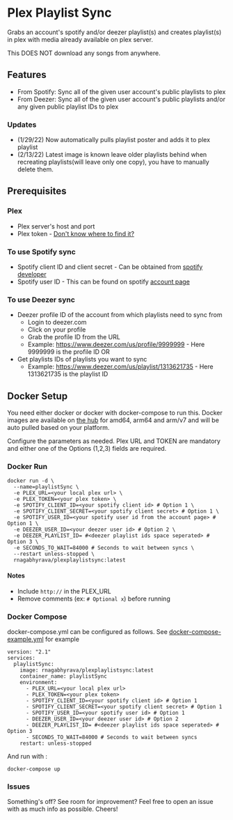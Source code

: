 # Plex Playlist Sync

Grabs an account's spotify and/or deezer playlist(s) and creates playlist(s) in plex with media already available on plex server.

This DOES NOT download any songs from anywhere.

## Features
* From Spotify: Sync all of the given user account's public playlists to plex
* From Deezer: Sync all of the given user account's public playlists and/or any given public playlist IDs to plex
### Updates 
* (1/29/22) Now automatically pulls playlist poster and adds it to plex playlist
* (2/13/22) Latest image is known leave older playlists behind when recreating playlists(will leave only one copy), you have to manually delete them.

## Prerequisites
### Plex
* Plex server's host and port
* Plex token - [Don't know where to find it?](https://support.plex.tv/articles/204059436-finding-an-authentication-token-x-plex-token/)

### To use Spotify sync
* Spotify client ID and client secret - Can be obtained from [spotify developer](https://developer.spotify.com/dashboard/login)
* Spotify user ID - This can be found on spotify [account page](https://www.spotify.com/us/account/overview/)

### To use Deezer sync
* Deezer profile ID of the account from which playlists need to sync from
  * Login to deezer.com
  * Click on your profile
  * Grab the profile ID from the URL
  *  Example: https://www.deezer.com/us/profile/9999999 - Here 9999999 is the profile ID
OR
* Get playlists IDs of playlists you want to sync
  *  Example: https://www.deezer.com/us/playlist/1313621735 - Here 1313621735 is the playlist ID

## Docker Setup
You need either docker or docker with docker-compose to run this. Docker images are available on [the hub](https://hub.docker.com/r/rnagabhyrava/plexplaylistsync/tags) for amd64, arm64 and arm/v7 and will be auto pulled based on your platform.

Configure the parameters as needed. Plex URL and TOKEN are mandatory and either one of the Options (1,2,3) fields are required.

### Docker Run

```
docker run -d \
  --name=playlistSync \
  -e PLEX_URL=<your local plex url> \
  -e PLEX_TOKEN=<your plex token> \
  -e SPOTIFY_CLIENT_ID=<your spotify client id> # Option 1 \
  -e SPOTIFY_CLIENT_SECRET=<your spotify client secret> # Option 1 \
  -e SPOTIFY_USER_ID=<your spotify user id from the account page> # Option 1 \
  -e DEEZER_USER_ID=<your deezer user id> # Option 2 \
  -e DEEZER_PLAYLIST_ID= #<deezer playlist ids space seperated> # Option 3 \
  -e SECONDS_TO_WAIT=84000 # Seconds to wait between syncs \
  --restart unless-stopped \
  rnagabhyrava/plexplaylistsync:latest
```
#### Notes
- Include `http://` in the PLEX_URL
- Remove comments (ex: `# Optional x`) before running 

### Docker Compose

docker-compose.yml can be configured as follows. See [docker-compose-example.yml](https://github.com/rnagabhyrava/plex-playlist-sync/blob/main/docker-compose-example.yml) for example
```
version: "2.1"
services:
  playlistSync:
    image: rnagabhyrava/plexplaylistsync:latest
    container_name: playlistSync
    environment:
      - PLEX_URL=<your local plex url>
      - PLEX_TOKEN=<your plex token>
      - SPOTIFY_CLIENT_ID=<your spotify client id> # Option 1
      - SPOTIFY_CLIENT_SECRET=<your spotify client secret> # Option 1
      - SPOTIFY_USER_ID=<your spotify user id> # Option 1
      - DEEZER_USER_ID=<your deezer user id> # Option 2
      - DEEZER_PLAYLIST_ID= #<deezer playlist ids space seperated> # Option 3
      - SECONDS_TO_WAIT=84000 # Seconds to wait between syncs
    restart: unless-stopped
```
And run with :
```
docker-compose up
```

### Issues
Something's off? See room for improvement? Feel free to open an issue with as much info as possible. Cheers!
